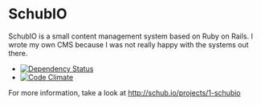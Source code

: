 # SchubIO

SchubIO is a small content management system based on Ruby on Rails. I wrote my own CMS because I was not really
happy with the systems out there.

* [![Dependency Status](https://gemnasium.com/denschub/schubio.png)](https://gemnasium.com/denschub/schubio)
* [![Code Climate](https://codeclimate.com/badge.png)](https://codeclimate.com/github/denschub/schubio)

For more information, take a look at http://schub.io/projects/1-schubio